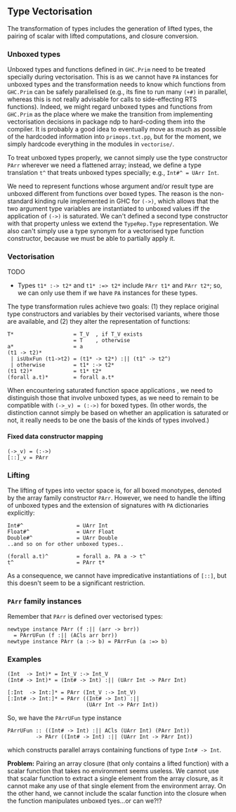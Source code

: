 ## Type Vectorisation


The transformation of types includes the generation of lifted types, the pairing of scalar with lifted computations, and closure conversion.

### Unboxed types


Unboxed types and functions defined in `GHC.Prim` need to be treated specially during vectorisation.  This is as we cannot have `PA` instances for unboxed types and the transformation needs to know which functions from `GHC.Prim` can be safely parallelised (e.g., its fine to run many `(+#)` in parallel, whereas this is not really advisable for calls to side-effecting RTS functions).  Indeed, we might regard unboxed types and functions from `GHC.Prim` as the place where we make the transition from implementing vectorisation decisions in package ndp to hard-coding them into the compiler.  It is probably a good idea to eventually move as much as possible of the hardcoded information into `primops.txt.pp`, but for the moment, we simply hardcode everything in the modules in `vectorise/`.


To treat unboxed types properly, we cannot simply use the type constructor `PArr` wherever we need a flattened array; instead, we define a type translation `t^` that treats unboxed types specially; e.g., `Int#^ = UArr Int`.


We need to represent functions whose argument and/or result type are unboxed different from functions over boxed types.  The reason is the non-standard kinding rule implemented in GHC for `(->)`, which allows that the two argument type variables are instantiated to unboxed values iff the application of `(->)` is saturated.  We can't defined a second type constructor with that property unless we extend the `TypeRep.Type` representation.  We also can't simply use a type synonym for a vectorised type function constructor, because we must be able to partially apply it.

### Vectorisation

TODO

- Types `t1* :-> t2*` and `t1* :=> t2*` include `PArr t1*` and `PArr t2*`; so, we can only use them if we have `PA` instances for these types.


The type transformation rules achieve two goals: (1) they replace original type constructors and variables by their vectorised variants, where those are available, and (2) they alter the representation of functions:

```wiki
T*                   = T_V  , if T_V exists
                     = T    , otherwise
a*                   = a
(t1 -> t2)*
 | isUbxFun (t1->t2) = (t1* -> t2*) :|| (t1^ -> t2^)
 | otherwise         = t1* :-> t2*
(t1 t2)*             = t1* t2*
(forall a.t)*        = forall a.t*
```


When encountering saturated function space applications , we need to distinguish those that involve unboxed types, as we need to remain to be compatible with `(->_v) = (:->)` for boxed types.  (In other words, the distinction cannot simply be based on whether an application is saturated or not, it really needs to be one the basis of the kinds of types involved.)

#### Fixed data constructor mapping

```wiki
(->_v) = (:->)
[::]_v = PArr
```

### Lifting


The lifting of types into vector space is, for all boxed monotypes, denoted by the array family constructor `PArr`.  However, we need to handle the lifting of unboxed types and the extension of signatures with `PA` dictionaries explicitly:

```wiki
Int#^                 = UArr Int
Float#^               = UArr Float
Double#^              = UArr Double
..and so on for other unboxed types..

(forall a.t)^         = forall a. PA a -> t^
t^                    = PArr t*
```


As a consequence, we cannot have impredicative instantiations of `[::]`, but this doesn't seem to be a significant restriction.

### `PArr` family instances


Remember that `PArr` is defined over vectorised types:

```wiki
newtype instance PArr (f :|| (arr -> brr))
  = PArrUFun (f :|| (ACls arr brr))
newtype instance PArr (a :-> b) = PArrFun (a :=> b)
```

### Examples

```wiki
(Int  -> Int)* = Int_V :-> Int_V
(Int# -> Int)* = (Int# -> Int) :|| (UArr Int -> PArr Int)

[:Int  -> Int:]* = PArr (Int_V :-> Int_V)
[:Int# -> Int:]* = PArr ((Int# -> Int) :|| 
                         (UArr Int -> PArr Int))
```


So, we have the `PArrUFun` type instance

```wiki
PArrUFun :: ((Int# -> Int) :|| ACls (UArr Int) (PArr Int))
         -> PArr ((Int# -> Int) :|| (UArr Int -> PArr Int))
```


which constructs parallel arrays containing functions of type `Int# -> Int`.

**Problem:** Pairing an array closure (that only contains a lifted function) with a scalar function that takes no environment seems useless.  We cannot use that scalar function to extract a single element from the array closure, as it cannot make any use of that single element from the environment array.  On the other hand, we cannot include the scalar function into the closure when the function manipulates unboxed tyes...or can we?!?

